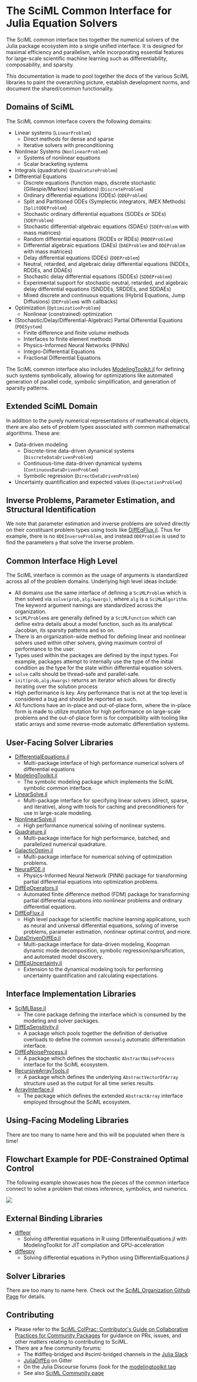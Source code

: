 # The SciML Common Interface for Julia Equation Solvers

The SciML common interface ties together the numerical solvers of the Julia
package ecosystem into a single unified interface. It is designed for maximal
efficiency and parallelism, while incorporating essential features for large-scale
scientific machine learning such as differentiability, composability, and sparsity.

This documentation is made to pool together the docs of the various SciML libraries
to paint the overarching picture, establish development norms, and document the
shared/common functionality.

## Domains of SciML

The SciML common interface covers the following domains:

- Linear systems (`LinearProblem`)
  - Direct methods for dense and sparse
  - Iterative solvers with preconditioning
- Nonlinear Systems (`NonlinearProblem`)
  - Systems of nonlinear equations
  - Scalar bracketing systems
- Integrals (quadrature) (`QuadratureProblem`)
- Differential Equations
  - Discrete equations (function maps, discrete stochastic (Gillespie/Markov)
    simulations) (`DiscreteProblem`)
  - Ordinary differential equations (ODEs) (`ODEProblem`)
  - Split and Partitioned ODEs (Symplectic integrators, IMEX Methods) (`SplitODEProblem`)
  - Stochastic ordinary differential equations (SODEs or SDEs) (`SDEProblem`)
  - Stochastic differential-algebraic equations (SDAEs) (`SDEProblem` with mass matrices)
  - Random differential equations (RODEs or RDEs) (`RODEProblem`)
  - Differential algebraic equations (DAEs) (`DAEProblem` and `ODEProblem` with mass matrices)
  - Delay differential equations (DDEs) (`DDEProblem`)
  - Neutral, retarded, and algebraic delay differential equations (NDDEs, RDDEs, and DDAEs)
  - Stochastic delay differential equations (SDDEs) (`SDDEProblem`)
  - Experimental support for stochastic neutral, retarded, and algebraic delay differential equations (SNDDEs, SRDDEs, and SDDAEs)
  - Mixed discrete and continuous equations (Hybrid Equations, Jump Diffusions) (`DEProblem`s with callbacks)
- Optimization (`OptimizationProblem`)
  - Nonlinear (constrained) optimization
- (Stochastic/Delay/Differential-Algebraic) Partial Differential Equations (`PDESystem`)
  - Finite difference and finite volume methods
  - Interfaces to finite element methods
  - Physics-Informed Neural Networks (PINNs)
  - Integro-Differential Equations
  - Fractional Differential Equations

The SciML common interface also includes
[ModelingToolkit.jl](https://github.com/SciML/ModelingToolkit.jl)
for defining such systems symbolically, allowing for optimizations like automated
generation of parallel code, symbolic simplification, and generation of sparsity
patterns.

## Extended SciML Domain

In addition to the purely numerical representations of mathematical objects, there are also
sets of problem types associated with common mathematical algorithms. These are:

- Data-driven modeling
  - Discrete-time data-driven dynamical systems (`DiscreteDataDrivenProblem`)
  - Continuous-time data-driven dynamical systems (`ContinuousDataDrivenProblem`)
  - Symbolic regression (`DirectDataDrivenProblem`)
- Uncertainty quantification and expected values (`ExpectationProblem`)

## Inverse Problems, Parameter Estimation, and Structural Identification

We note that parameter estimation and inverse problems are solved directly on their
constituant problem types using tools like [DiffEqFlux.jl](https://github.com/SciML/DiffEqFlux.jl).
Thus for example, there is no `ODEInverseProblem`, and instead `ODEProblem` is used to
find the parameters `p` that solve the inverse problem.

## Common Interface High Level

The SciML interface is common as the usage of arguments is standardized across
all of the problem domains. Underlying high level ideas include:

- All domains use the same interface of defining a `SciMLProblem` which is then
  solved via `solve(prob,alg;kwargs)`, where `alg` is a `SciMLAlgorithm`. The
  keyword argument namings are standardized across the organization.
- `SciMLProblem`s are generally defined by a `SciMLFunction` which can define
  extra details about a model function, such as its analytical Jacobian, its
  sparsity patterns and so on.
- There is an organization-wide method for defining linear and nonlinear solvers
  used within other solvers, giving maximum control of performance to the user.
- Types used within the packages are defined by the input types. For example,
  packages attempt to internally use the type of the initial condition as the
  type for the state within differential equation solvers.
- `solve` calls should be thread-safe and parallel-safe.
- `init(prob,alg;kwargs)` returns an iterator which allows for directly iterating
  over the solution process
- High performance is key. Any performance that is not at the top level is considered
  a bug and should be reported as such.
- All functions have an in-place and out-of-place form, where the in-place form
  is made to utilize mutation for high performance on large-scale problems and
  the out-of-place form is for compatibility with tooling like static arrays and
  some reverse-mode automatic differentiation systems.

## User-Facing Solver Libraries

- [DifferentialEquations.jl](https://diffeq.sciml.ai/stable/)
    - Multi-package interface of high performance numerical solvers of
      differential equations
- [ModelingToolkit.jl](https://mtk.sciml.ai/stable/)
    - The symbolic modeling package which implements the SciML symbolic common
      interface.
- [LinearSolve.jl](https://github.com/SciML/LinearSolvers.jl)
    - Multi-package interface for specifying linear solvers (direct, sparse,
      and iterative), along with tools for caching and preconditioners
      for use in large-scale modeling.
- [NonlinearSolve.jl](https://github.com/SciML/NonlinearSolve.jl)
    - High performance numerical solving of nonlinear systems.
- [Quadrature.jl](https://github.com/SciML/Quadrature.jl)
    - Multi-package interface for high performance, batched, and parallelized 
      numerical quadrature.
- [GalacticOptim.jl](https://github.com/SciML/GalacticOptim.jl)
    - Multi-package interface for numerical solving of optimization problems.
- [NeuralPDE.jl](https://github.com/SciML/NeuralPDE.jl)
    - Physics-Informed Neural Network (PINN) package for transforming partial
      differential equations into optimization problems.
- [DiffEqOperators.jl](https://github.com/SciML/DiffEqOperators.jl)
    - Automated finite difference method (FDM) package for transforming partial
      differential equations into nonlinear problems and ordinary differential
      equations.
- [DiffEqFlux.jl](https://github.com/SciML/DiffEqFlux.jl)
    - High level package for scientific machine learning applications, such as
      neural and universal differential equations, solving of inverse problems,
      parameter estimation, nonlinear optimal control, and more.
- [DataDrivenDiffEq.jl](https://github.com/SciML/DataDrivenDiffEq.jl)
    - Multi-package interface for data-driven modeling, Koopman dynamic mode
      decomposition, symbolic regression/sparsification, and automated model
      discovery.
- [DiffEqUncertainty.jl](https://github.com/SciML/DiffEqUncertainty.jl)
    - Extension to the dynamical modeling tools for performing uncertainty
      quantification and calculating expectations.
 
## Interface Implementation Libraries

- [SciMLBase.jl](https://github.com/SciML/SciMLBase.jl)
    - The core package defining the interface which is consumed by the modeling
      and solver packages.
- [DiffEqSensitivity.jl](https://github.com/SciML/DiffEqSensitivity.jl)
    - A package which pools together the definition of derivative overloads to
      define the common `sensealg` automatic differentiation interface.
- [DiffEqNoiseProcess.jl](https://github.com/SciML/DiffEqNoiseProcess.jl)
    - A package which defines the stochastic `AbstractNoiseProcess` interface
      for the SciML ecosystem.
- [RecursiveArrayTools.jl](https://github.com/SciML/RecursiveArrayTools.jl)
    - A package which defines the underlying `AbstractVectorOfArray` structure
      used as the output for all time series results.
- [ArrayInterface.jl](https://github.com/JuliaArrays/ArrayInterface.jl)
    - The package which defines the extended `AbstractArray` interface employed
      throughout the SciML ecosystem.

## Using-Facing Modeling Libraries

There are too many to name here and this will be populated when there is time!

## Flowchart Example for PDE-Constrained Optimal Control

The following example showcases how the pieces of the common interface connect to solve a problem
that mixes inference, symbolics, and numerics.

![](https://user-images.githubusercontent.com/1814174/126318252-1e4152df-e6e2-42a3-8669-f8608f81a095.png)

## External Binding Libraries

- [diffeqr](https://github.com/SciML/diffeqr)
    - Solving differential equations in R using DifferentialEquations.jl with ModelingToolkit for JIT compilation and GPU-acceleration
- [diffeqpy](https://github.com/SciML/diffeqpy)
    - Solving differential equations in Python using DifferentialEquations.jl

## Solver Libraries

There are too many to name here. Check out the
[SciML Organization Github Page](https://github.com/SciML) for details.

## Contributing

- Please refer to the
  [SciML ColPrac: Contributor's Guide on Collaborative Practices for Community Packages](https://github.com/SciML/ColPrac/blob/master/README.md)
  for guidance on PRs, issues, and other matters relating to contributing to SciML.
- There are a few community forums:
    - The #diffeq-bridged and #sciml-bridged channels in the
      [Julia Slack](https://julialang.org/slack/)
    - [JuliaDiffEq](https://gitter.im/JuliaDiffEq/Lobby) on Gitter
    - On the Julia Discourse forums (look for the [modelingtoolkit tag](https://discourse.julialang.org/tag/modelingtoolkit)
    - See also [SciML Community page](https://sciml.ai/community/)
